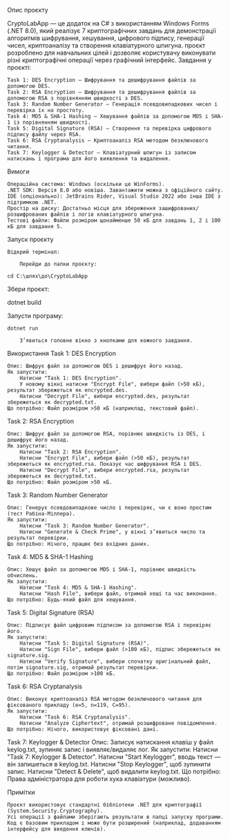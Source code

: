 Опис проєкту

CryptoLabApp — це додаток на C# з використанням Windows Forms (.NET 8.0), який реалізує 7 криптографічних завдань для демонстрації алгоритмів шифрування, хешування, цифрового підпису, генерації чисел, криптоаналізу та створення клавіатурного шпигуна. проєкт розроблено для навчальних цілей і дозволяє користувачу виконувати різні криптографічні операції через графічний інтерфейс.
Завдання у проєкті:

    Task 1: DES Encryption — Шифрування та дешифрування файлів за допомогою DES.
    Task 2: RSA Encryption — Шифрування та дешифрування файлів за допомогою RSA з порівнянням швидкості з DES.
    Task 3: Random Number Generator — Генерація псевдовипадкових чисел і перевірка їх на простоту.
    Task 4: MD5 & SHA-1 Hashing — Хешування файлів за допомогою MD5 і SHA-1 із порівнянням швидкості.
    Task 5: Digital Signature (RSA) — Створення та перевірка цифрового підпису файлу через RSA.
    Task 6: RSA Cryptanalysis — Криптоаналіз RSA методом безключового читання.
    Task 7: Keylogger & Detector — Клавіатурний шпигун із записом натискань і програма для його виявлення та видалення.

Вимоги

    Операційна система: Windows (оскільки це WinForms).
    .NET SDK: Версія 8.0 або новіша. Завантажити можна з офіційного сайту.
    IDE (опціонально): JetBrains Rider, Visual Studio 2022 або інша IDE з підтримкою .NET.
    Простір на диску: Достатньо місця для збереження зашифрованих/розшифрованих файлів і логів клавіатурного шпигуна.
    Тестові файли: Файли розміром щонайменше 50 кБ для завдань 1, 2 і 100 кБ для завдання 5.

Запуск проєкту

    Відкрий термінал:

        Перейди до папки проєкту:
        
    cd C:\шлях\до\CryptoLabApp

Збери проєкт:

dotnet build

Запусти програму:

    dotnet run

        З’явиться головне вікно з кнопками для кожного завдання.

Використання
Task 1: DES Encryption

    Опис: Шифрує файл за допомогою DES і дешифрує його назад.
    Як запустити:
        Натисни "Task 1: DES Encryption".
        У новому вікні натисни "Encrypt File", вибери файл (>50 кБ), результат збережеться як encrypted.des.
        Натисни "Decrypt File", вибери encrypted.des, результат збережеться як decrypted.txt.
    Що потрібно: Файл розміром >50 кБ (наприклад, текстовий файл).

Task 2: RSA Encryption

    Опис: Шифрує файл за допомогою RSA, порівнює швидкість із DES, і дешифрує його назад.
    Як запустити:
        Натисни "Task 2: RSA Encryption".
        Натисни "Encrypt File", вибери файл (>50 кБ), результат збережеться як encrypted.rsa. Показує час шифрування RSA і DES.
        Натисни "Decrypt File", вибери encrypted.rsa, результат збережеться як decrypted.txt.
    Що потрібно: Файл розміром >50 кБ.

Task 3: Random Number Generator

    Опис: Генерує псевдовипадкове число і перевіряє, чи є воно простим (тест Рабіна-Міллера).
    Як запустити:
        Натисни "Task 3: Random Number Generator".
        Натисни "Generate & Check Prime", у вікні з’явиться число та результат перевірки.
    Що потрібно: Нічого, працює без вхідних даних.

Task 4: MD5 & SHA-1 Hashing

    Опис: Хешує файл за допомогою MD5 і SHA-1, порівнює швидкість обчислень.
    Як запустити:
        Натисни "Task 4: MD5 & SHA-1 Hashing".
        Натисни "Hash File", вибери файл, отримай хеші та час виконання.
    Що потрібно: Будь-який файл для хешування.

Task 5: Digital Signature (RSA)

    Опис: Підписує файл цифровим підписом за допомогою RSA і перевіряє його.
    Як запустити:
        Натисни "Task 5: Digital Signature (RSA)".
        Натисни "Sign File", вибери файл (>100 кБ), підпис збережеться як signature.sig.
        Натисни "Verify Signature", вибери спочатку оригінальний файл, потім signature.sig, отримай результат перевірки.
    Що потрібно: Файл розміром >100 кБ.

Task 6: RSA Cryptanalysis

    Опис: Виконує криптоаналіз RSA методом безключового читання для фіксованого прикладу (e=5, n=119, C=95).
    Як запустити:
        Натисни "Task 6: RSA Cryptanalysis".
        Натисни "Analyze Ciphertext", отримай розшифроване повідомлення.
    Що потрібно: Нічого, використовує фіксовані дані.

Task 7: Keylogger & Detector
Опис: Записує натискання клавіш у файл keylog.txt, зупиняє запис і виявляє/видаляє лог.
    Як запустити:
        Натисни "Task 7: Keylogger & Detector".
        Натисни "Start Keylogger", вводь текст — він запишеться в keylog.txt.
        Натисни "Stop Keylogger", щоб зупинити запис.
        Натисни "Detect & Delete", щоб видалити keylog.txt.
    Що потрібно: Права адміністратора для роботи хука клавіатури (можливо).

Примітки

    Проєкт використовує стандартні бібліотеки .NET для криптографії (System.Security.Cryptography).
    Усі операції з файлами зберігають результати в папці запуску програми.
    Код є базовим прикладом і може бути розширений (наприклад, додаванням інтерфейсу для введення ключів).
